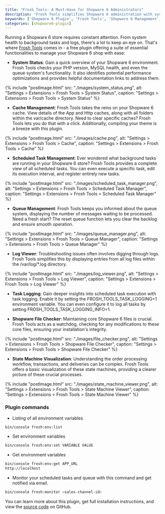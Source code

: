 ```yaml
---
title: "Frosh Tools: A Must-Have for Shopware 6 Administrators"
description: "Frosh Tools simplifies Shopware 6 administration with system checks, cache management, and log viewers. A valuable plugin for any Shopware 6 admin."
keywords: ['Shopware 6 Plugin', 'Frosh Tools', 'Shopware 6 Management', 'Shopware 6 Administration Tools']
categories: [shopware6-plugin]
---
```


Running a Shopware 6 store requires constant attention. From system health to background tasks and logs, there's a lot to keep an eye on. That's where [Frosh Tools](https://github.com/FriendsOfShopware/FroshTools) comes in - a free plugin offering a suite of essential functionalities to manage your Shopware 6 shop with ease:

- **System Status**: Gain a quick overview of your Shopware 6 environment. Frosh Tools checks your PHP version, MySQL health, and even the queue system's functionality. It also identifies potential performance optimizations and provides helpful documentation links to address them.

{% include "postImage.html" src: "./images/system_status.png", alt: "Settings > Extensions > Frosh Tools > System Status", caption: "Settings > Extensions > Frosh Tools > System Status" %}

- **Cache Management**: Frosh Tools takes the reins on your Shopware 6 cache. View details of the App and Http caches, along with all folders within the var/cache directory. Need to clear specific caches? Frosh Tools lets you do that with a click. Additionally, compiling your theme is a breeze with this plugin.

{% include "postImage.html" src: "./images/cache.png", alt: "Settings > Extensions > Frosh Tools > Cache", caption: "Settings > Extensions > Frosh Tools > Cache" %}

- **Scheduled Task Management**:  Ever wondered what background tasks are running in your Shopware 6 store? Frosh Tools provides a complete view of all scheduled tasks. You can even execute a specific task, edit its execution interval, and register entirely new tasks.

{% include "postImage.html" src: "./images/scheduled_task_manager.png", alt: "Settings > Extensions > Frosh Tools > Scheduled Task Manager", caption: "Settings > Extensions > Frosh Tools > Scheduled Task Manager" %}

- **Queue Management**:  Frosh Tools keeps you informed about the queue system, displaying the number of messages waiting to be processed. Need a fresh start? The reset queue function lets you clear the backlog and ensure smooth operation.

{% include "postImage.html" src: "./images/queue_manager.png", alt: "Settings > Extensions > Frosh Tools > Queue Manager", caption: "Settings > Extensions > Frosh Tools > Queue Manager" %}

- **Log Viewer**:  Troubleshooting issues often involves digging through logs. Frosh Tools simplifies this by displaying entries from all log files within the /var/log/*.log directory.

{% include "postImage.html" src: "./images/log_viewer.png", alt: "Settings > Extensions > Frosh Tools > Log Viewer", caption: "Settings > Extensions > Frosh Tools > Log Viewer" %}

- **Task Logging**:  Gain deeper insights into scheduled task execution with task logging. Enable it by setting the FROSH_TOOLS_TASK_LOGGING=1 environment variable. You can even configure it to log all tasks by setting FROSH_TOOLS_TASK_LOGGING_INFO=1.

- **Shopware File Checker**:  Maintaining core Shopware 6 files is crucial. Frosh Tools acts as a watchdog, checking for any modifications to these core files, ensuring your installation's integrity.

{% include "postImage.html" src: "./images/file_checker.png", alt: "Settings > Extensions > Frosh Tools > Shopware File Checker", caption: "Settings > Extensions > Frosh Tools > Shopware File Checker" %}

- **State Machine Visualization**:  Understanding the order processing workflow, transactions, and deliveries can be complex. Frosh Tools offers a basic visualization of these state machines, providing a clearer picture of these crucial processes.

{% include "postImage.html" src: "./images/state_machine_viewer.png", alt: "Settings > Extensions > Frosh Tools > State Machine Viewer", caption: "Settings > Extensions > Frosh Tools > State Machine Viewer" %}

### Plugin commands

- Listing of all environment variables
```bash
bin/console frosh:env:list
```

- Set environment variables
```bash
bin/console frosh:env:set VARIABLE VALUE
```

- Get environment variables
```bash
bin/console frosh:env:get APP_URL
http://localhost
```

- Monitor your scheduled tasks and queue with this command and get notified via email.
```bash
bin/console frosh:monitor <sales-channel-id>
```

You can learn more about this plugin, get full installation instructions, and view the [source code](https://github.com/FriendsOfShopware/FroshTools) on GitHub.



